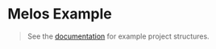 # Melos Example

> See the [documentation](https://melos.invertase.dev) for example project
> structures.
